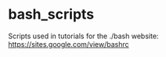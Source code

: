 # bash_scripts

Scripts used in tutorials for the ./bash website: https://sites.google.com/view/bashrc
